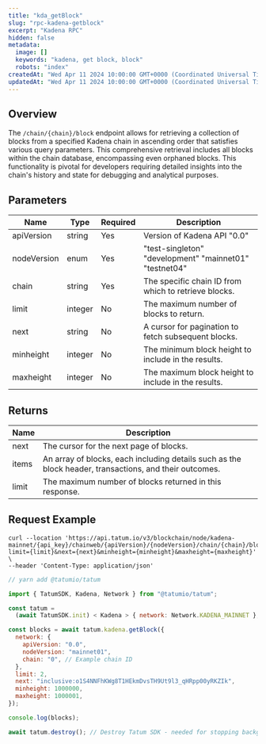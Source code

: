 ```yaml
---
title: "kda_getBlock"
slug: "rpc-kadena-getblock"
excerpt: "Kadena RPC"
hidden: false
metadata:
  image: []
  keywords: "kadena, get block, block"
  robots: "index"
createdAt: "Wed Apr 11 2024 10:00:00 GMT+0000 (Coordinated Universal Time)"
updatedAt: "Wed Apr 11 2024 10:00:00 GMT+0000 (Coordinated Universal Time)"
---
```


## Overview

The `/chain/{chain}/block` endpoint allows for retrieving a collection of blocks from a specified Kadena chain in ascending order that satisfies various query parameters. This comprehensive retrieval includes all blocks within the chain database, encompassing even orphaned blocks. This functionality is pivotal for developers requiring detailed insights into the chain's history and state for debugging and analytical purposes.

## Parameters

| Name        | Type    | Required | Description                                            |
| ----------- | ------- | -------- | ------------------------------------------------------ |
| apiVersion  | string  | Yes      | Version of Kadena API "0.0"                            |
| nodeVersion | enum    | Yes      | "test-singleton" "development" "mainnet01" "testnet04" |
| chain       | string  | Yes      | The specific chain ID from which to retrieve blocks.   |
| limit       | integer | No       | The maximum number of blocks to return.                |
| next        | string  | No       | A cursor for pagination to fetch subsequent blocks.    |
| minheight   | integer | No       | The minimum block height to include in the results.    |
| maxheight   | integer | No       | The maximum block height to include in the results.    |

## Returns

| Name  | Description                                                                                            |
| ----- | ------------------------------------------------------------------------------------------------------ |
| next  | The cursor for the next page of blocks.                                                                |
| items | An array of blocks, each including details such as the block header, transactions, and their outcomes. |
| limit | The maximum number of blocks returned in this response.                                                |

## Request Example

```curl
curl --location 'https://api.tatum.io/v3/blockchain/node/kadena-mainnet/{api_key}/chainweb/{apiVersion}/{nodeVersion}/chain/{chain}/block?limit={limit}&next={next}&minheight={minheight}&maxheight={maxheight}' \
--header 'Content-Type: application/json'
```

```javascript
// yarn add @tatumio/tatum

import { TatumSDK, Kadena, Network } from "@tatumio/tatum";

const tatum =
  (await TatumSDK.init) < Kadena > { network: Network.KADENA_MAINNET };

const blocks = await tatum.kadena.getBlock({
  network: {
    apiVersion: "0.0",
    nodeVersion: "mainnet01",
    chain: "0", // Example chain ID
  },
  limit: 2,
  next: "inclusive:o1S4NNFhKWg8T1HEkmDvsTH9Ut9l3_qHRpp00yRKZIk",
  minheight: 1000000,
  maxheight: 1000001,
});

console.log(blocks);

await tatum.destroy(); // Destroy Tatum SDK - needed for stopping background jobs
```

